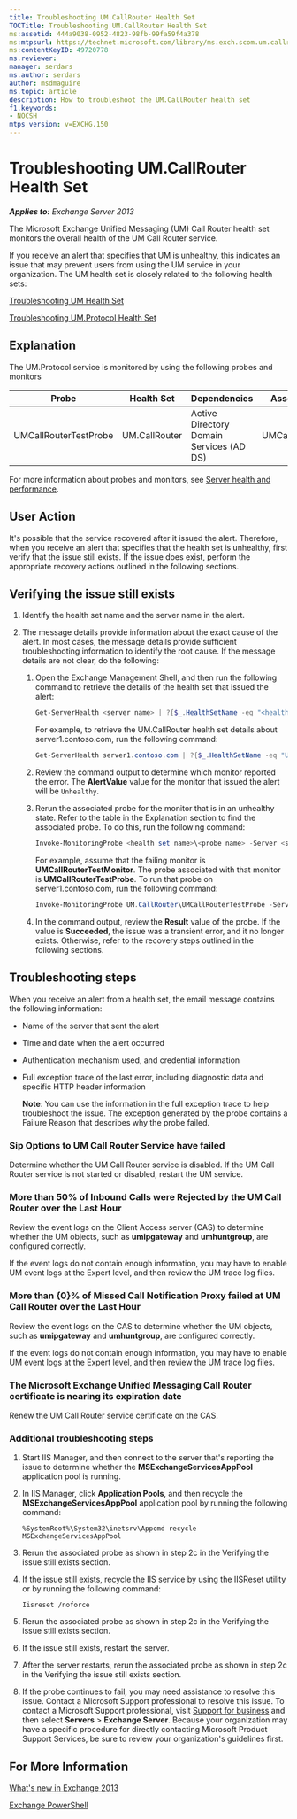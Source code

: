 ```yaml
---
title: Troubleshooting UM.CallRouter Health Set
TOCTitle: Troubleshooting UM.CallRouter Health Set
ms:assetid: 444a9038-0952-4823-98fb-99fa59f4a378
ms:mtpsurl: https://technet.microsoft.com/library/ms.exch.scom.um.callrouter(v=EXCHG.150)
ms:contentKeyID: 49720778
ms.reviewer:
manager: serdars
ms.author: serdars
author: msdmaguire
ms.topic: article
description: How to troubleshoot the UM.CallRouter health set 
f1.keywords:
- NOCSH
mtps_version: v=EXCHG.150
---
```


# Troubleshooting UM.CallRouter Health Set

_**Applies to:** Exchange Server 2013_

The Microsoft Exchange Unified Messaging (UM) Call Router health set monitors the overall health of the UM Call Router service.

If you receive an alert that specifies that UM is unhealthy, this indicates an issue that may prevent users from using the UM service in your organization. The UM health set is closely related to the following health sets:

[Troubleshooting UM Health Set](troubleshooting-um-health-set.md)

[Troubleshooting UM.Protocol Health Set](troubleshooting-um-protocol-health-set.md)

## Explanation

The UM.Protocol service is monitored by using the following probes and monitors

|Probe|Health Set|Dependencies|Associated Monitors|
|---|---|---|---|
|UMCallRouterTestProbe|UM.CallRouter|Active Directory Domain Services (AD DS)|UMCallRouterTestMonitor|

For more information about probes and monitors, see [Server health and performance](../../server-health-and-performance-exchange-2013-help.md).

## User Action

It's possible that the service recovered after it issued the alert. Therefore, when you receive an alert that specifies that the health set is unhealthy, first verify that the issue still exists. If the issue does exist, perform the appropriate recovery actions outlined in the following sections.

## Verifying the issue still exists

1. Identify the health set name and the server name in the alert.

2. The message details provide information about the exact cause of the alert. In most cases, the message details provide sufficient troubleshooting information to identify the root cause. If the message details are not clear, do the following:

   1. Open the Exchange Management Shell, and then run the following command to retrieve the details of the health set that issued the alert:

      ```powershell
      Get-ServerHealth <server name> | ?{$_.HealthSetName -eq "<health set name>"}
      ```

      For example, to retrieve the UM.CallRouter health set details about server1.contoso.com, run the following command:

      ```powershell
      Get-ServerHealth server1.contoso.com | ?{$_.HealthSetName -eq "UM.CallRouter"}
      ```

   2. Review the command output to determine which monitor reported the error. The **AlertValue** value for the monitor that issued the alert will be `Unhealthy`.

   3. Rerun the associated probe for the monitor that is in an unhealthy state. Refer to the table in the Explanation section to find the associated probe. To do this, run the following command:

      ```powershell
      Invoke-MonitoringProbe <health set name>\<probe name> -Server <server name> | Format-List
      ```

      For example, assume that the failing monitor is **UMCallRouterTestMonitor**. The probe associated with that monitor is **UMCallRouterTestProbe**. To run that probe on server1.contoso.com, run the following command:

      ```powershell
      Invoke-MonitoringProbe UM.CallRouter\UMCallRouterTestProbe -Server server1.contoso.com | Format-List
      ```

   4. In the command output, review the **Result** value of the probe. If the value is **Succeeded**, the issue was a transient error, and it no longer exists. Otherwise, refer to the recovery steps outlined in the following sections.

## Troubleshooting steps

When you receive an alert from a health set, the email message contains the following information:

- Name of the server that sent the alert
- Time and date when the alert occurred
- Authentication mechanism used, and credential information
- Full exception trace of the last error, including diagnostic data and specific HTTP header information

  **Note**: You can use the information in the full exception trace to help troubleshoot the issue. The exception generated by the probe contains a Failure Reason that describes why the probe failed.

### Sip Options to UM Call Router Service have failed

Determine whether the UM Call Router service is disabled. If the UM Call Router service is not started or disabled, restart the UM service.

### More than 50% of Inbound Calls were Rejected by the UM Call Router over the Last Hour

Review the event logs on the Client Access server (CAS) to determine whether the UM objects, such as **umipgateway** and **umhuntgroup**, are configured correctly.

If the event logs do not contain enough information, you may have to enable UM event logs at the Expert level, and then review the UM trace log files.

### More than {0}% of Missed Call Notification Proxy failed at UM Call Router over the Last Hour

Review the event logs on the CAS to determine whether the UM objects, such as **umipgateway** and **umhuntgroup**, are configured correctly.

If the event logs do not contain enough information, you may have to enable UM event logs at the Expert level, and then review the UM trace log files.

### The Microsoft Exchange Unified Messaging Call Router certificate is nearing its expiration date

Renew the UM Call Router service certificate on the CAS.

### Additional troubleshooting steps

1. Start IIS Manager, and then connect to the server that's reporting the issue to determine whether the **MSExchangeServicesAppPool** application pool is running.

2. In IIS Manager, click **Application Pools**, and then recycle the **MSExchangeServicesAppPool** application pool by running the following command:

   ```DOS
   %SystemRoot%\System32\inetsrv\Appcmd recycle MSExchangeServicesAppPool
   ```

3. Rerun the associated probe as shown in step 2c in the Verifying the issue still exists section.

4. If the issue still exists, recycle the IIS service by using the IISReset utility or by running the following command:

   ```DOS
   Iisreset /noforce
   ```

5. Rerun the associated probe as shown in step 2c in the Verifying the issue still exists section.

6. If the issue still exists, restart the server.

7. After the server restarts, rerun the associated probe as shown in step 2c in the Verifying the issue still exists section.

8. If the probe continues to fail, you may need assistance to resolve this issue. Contact a Microsoft Support professional to resolve this issue. To contact a Microsoft Support professional, visit [Support for business](https://support.microsoft.com/supportforbusiness/productselection) and then select **Servers** \> **Exchange Server**. Because your organization may have a specific procedure for directly contacting Microsoft Product Support Services, be sure to review your organization's guidelines first.

## For More Information

[What's new in Exchange 2013](../../what-s-new-in-exchange-2013-exchange-2013-help.md)

[Exchange PowerShell](/powershell/exchange/)
